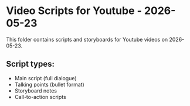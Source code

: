 # Video Scripts for Youtube - 2026-05-23

This folder contains scripts and storyboards for Youtube videos on 2026-05-23.

## Script types:
- Main script (full dialogue)
- Talking points (bullet format)
- Storyboard notes
- Call-to-action scripts
